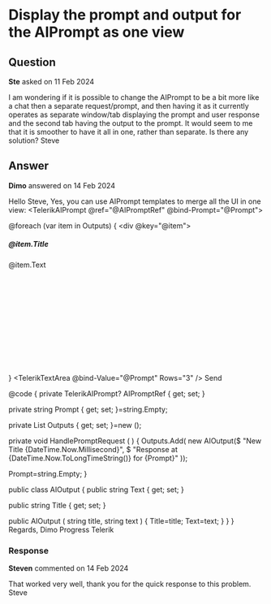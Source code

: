 # Display the prompt and output for the AIPrompt as one view

## Question

**Ste** asked on 11 Feb 2024

I am wondering if it is possible to change the AIPrompt to be a bit more like a chat then a separate request/prompt, and then having it as it currently operates as separate window/tab displaying the prompt and user response and the second tab having the output to the prompt. It would seem to me that it is smoother to have it all in one, rather than separate. Is there any solution? Steve

## Answer

**Dimo** answered on 14 Feb 2024

Hello Steve, Yes, you can use AIPrompt templates to merge all the UI in one view: <TelerikAIPrompt @ref="@AIPromptRef" @bind-Prompt="@Prompt"> <AIPromptViews> <AIPromptPromptView ButtonIcon="@SvgIcon.TellAFriend"> <ViewTemplate> <div style="height:300px;overflow:auto;"> @foreach (var item in Outputs)
{ <div @key="@item"> <h5> @item.Title </h5> <p> @item.Text </p> </div> } </div> </ViewTemplate> <FooterTemplate> <TelerikTextArea @bind-Value="@Prompt" Rows="3" /> <TelerikButton OnClick="@HandlePromptRequest"> Send </TelerikButton> </FooterTemplate> </AIPromptPromptView> </AIPromptViews> </TelerikAIPrompt>

@code {
private TelerikAIPrompt? AIPromptRef { get; set; }

private string Prompt { get; set; }=string.Empty;

private List<AIOutput> Outputs { get; set; }=new ();

private void HandlePromptRequest ( ) {
Outputs.Add( new AIOutput($ "New Title {DateTime.Now.Millisecond}", $ "Response at {DateTime.Now.ToLongTimeString()} for {Prompt}" ));

Prompt=string.Empty;
}

public class AIOutput {
public string Text { get; set; }

public string Title { get; set; }

public AIOutput ( string title, string text ) {
Title=title;
Text=text;
}
}
} Regards, Dimo Progress Telerik

### Response

**Steven** commented on 14 Feb 2024

That worked very well, thank you for the quick response to this problem. Steve
